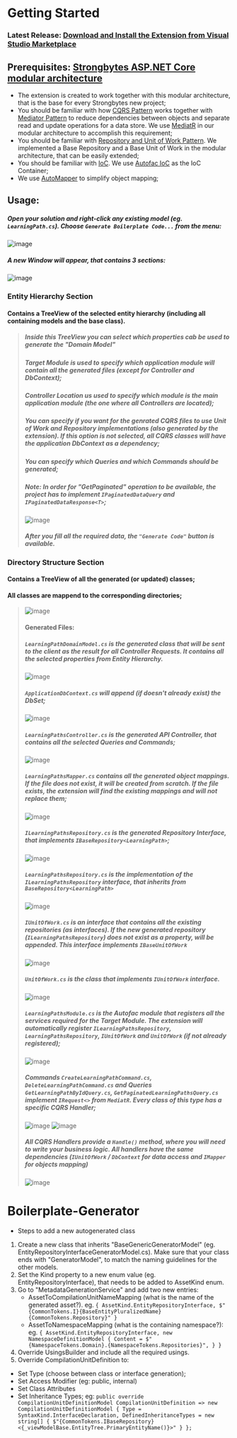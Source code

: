 # Getting Started

### Latest Release: [Download and Install the Extension from Visual Studio Marketplace](https://marketplace.visualstudio.com/items?itemName=Strongbytes.boilerplate-code-generator)

## Prerequisites: [Strongbytes ASP.NET Core modular architecture](https://github.com/Strongbytes/Knowledge-Spread)
* The extension is created to work together with this modular architecture, that is the base for every Strongbytes new project;
* You should be familiar with how [CQRS Pattern](https://martinfowler.com/bliki/CQRS.html) works together with [Mediator Pattern](https://refactoring.guru/design-patterns/mediator) to reduce dependencies between objects and separate read and update operations for a data store. We use [MediatR](https://github.com/jbogard/MediatR) in our modular architecture to accomplish this requirement;
* You should be familiar with [Repository and Unit of Work Pattern](https://www.programmingwithwolfgang.com/repository-and-unit-of-work-pattern/). We implemented a Base Repository and a Base Unit of Work in the modular architecture, that can be easily extended;
* You should be familiar with [IoC](https://en.wikipedia.org/wiki/Inversion_of_control). We use [Autofac IoC](https://github.com/autofac/Autofac) as the IoC Container;
* We use [AutoMapper](https://github.com/AutoMapper/AutoMapper) to simplify object mapping;

## Usage:
##### Open your solution and right-click any existing model (eg. `LearningPath.cs`). Choose `Generate Boilerplate Code...` from the menu:
![image](https://user-images.githubusercontent.com/2210051/123590754-be05ad80-d7f3-11eb-80a7-d2be1b5a7097.png)
##### A new Window will appear, that contains 3 sections:
![image](https://user-images.githubusercontent.com/2210051/123591067-353b4180-d7f4-11eb-9821-e2534479fe8d.png)

### Entity Hierarchy Section
#### Contains a TreeView of the selected entity hierarchy (including all containing models and the base class). 
> ##### Inside this TreeView you can select which properties cab be used to generate the *"Domain Model"*
> ##### *Target Module* is used to specify which application module will contain all the generated files (except for Controller and DbContext);
> ##### *Controller Location* us used to specify which module is the main application module (the one where all Controllers are located);
> ##### You can specify if you want for the genrated CQRS files to use Unit of Work and Repository implementations (also generated by the extension). If this option is not selected, all CQRS classes will have the application DbContext as a dependency;
> ##### You can specify which Queries and which Commands should be generated;
> ##### Note: In order for "GetPaginated" operation to be available, the project has to implement `IPaginatedDataQuery` and `IPaginatedDataResponse<T>`;
> ![image](https://user-images.githubusercontent.com/2210051/123592068-6ff1a980-d7f5-11eb-8762-053f4cc76cd6.png)
> ##### After you fill all the required data, the `"Generate Code"` button is available.

### Directory Structure Section
#### Contains a TreeView of all the generated (or updated) classes;
#### All classes are mappend to the corresponding directories;
> ![image](https://user-images.githubusercontent.com/2210051/123592556-06be6600-d7f6-11eb-898a-281b857b33f6.png)
>
>
> #### Generated Files:
> ##### `LearningPathDomainModel.cs` is the generated class that will be sent to the client as the result for all Controller Requests. It contains all the selected properties from Entity Hierarchy.
> ![image](https://user-images.githubusercontent.com/2210051/123593077-c57a8600-d7f6-11eb-9deb-e7232a558474.png)
>
> ##### `ApplicationDbContext.cs` will append (if doesn't already exist) the DbSet;
> ![image](https://user-images.githubusercontent.com/2210051/123594003-d1b31300-d7f7-11eb-9182-5371747d28f1.png)
> 
> ##### `LearningPathsController.cs` is the generated API Controller, that contains all the selected Queries and Commands;
> ![image](https://user-images.githubusercontent.com/2210051/123594120-feffc100-d7f7-11eb-9659-ea5ba07fe920.png)
>
> ##### `LearningPathsMapper.cs` contains all the generated object mappings. If the file does not exist, it will be created from scratch. If the file exists, the extension will find the existing mappings and will not replace them;
> ![image](https://user-images.githubusercontent.com/2210051/123594302-366e6d80-d7f8-11eb-9235-399c84bbf114.png)
>
> ##### `ILearningPathsRepository.cs` is the generated Repository Interface, that implements `IBaseRepository<LearningPath>`;
> ![image](https://user-images.githubusercontent.com/2210051/123594529-7d5c6300-d7f8-11eb-8e1f-1998f31d627a.png)
>
> ##### `LearningPathsRepository.cs` is the implementation of the `ILearningPathsRepository` interface, that inherits from `BaseRepository<LearningPath>`
> ![image](https://user-images.githubusercontent.com/2210051/123594846-daf0af80-d7f8-11eb-91e4-0081418f0c1d.png)
>
> ##### `IUnitOfWork.cs` is an interface that contains all the existing repositories (as interfaces). If the new generated repository (`ILearningPathsRepository`) does not exist as a property, will be appended. This interface implements `IBaseUnitOfWork`
> ![image](https://user-images.githubusercontent.com/2210051/123595013-125f5c00-d7f9-11eb-89d6-a8720e3f2085.png)
>
> ##### `UnitOfWork.cs` is the class that implements `IUnitOfWork` interface. 
> ![image](https://user-images.githubusercontent.com/2210051/123595182-46d31800-d7f9-11eb-9b25-d5401c00718e.png)
>
> ##### `LearningPathsModule.cs` is the Autofac module that registers all the services required for the *Target Module*. The extension will automatically register `ILearningPathsRepository`, `LearningPathsRepository`, `IUnitOfWork` and `UnitOfWork` (if not already registered);
> ![image](https://user-images.githubusercontent.com/2210051/123595477-9f0a1a00-d7f9-11eb-8328-8fa33ed20fb3.png)
> 
> ##### Commands `CreateLearningPathCommand.cs`, `DeleteLearningPathCommand.cs` and Queries `GetLearningPathByIdQuery.cs`, `GetPaginatedLearningPathsQuery.cs` implement `IRequest<>` from `MediatR`. Every class of this type has a specific CQRS Handler;
> ![image](https://user-images.githubusercontent.com/2210051/123596816-4dfb2580-d7fb-11eb-9277-7ec6dd22eaab.png)
> ![image](https://user-images.githubusercontent.com/2210051/123596853-55223380-d7fb-11eb-9b64-1337b26ebb76.png)
> 
> ##### All CQRS Handlers provide a `Handle()` method, where you will need to write your business logic. All handlers have the same dependencies (`IUnitOfWork` / `DbContext` for data access and `IMapper` for objects mapping)
> ![image](https://user-images.githubusercontent.com/2210051/123596925-68cd9a00-d7fb-11eb-9599-e22d85f5594f.png)









# Boilerplate-Generator

- Steps to add a new autogenerated class
1. Create a new class that inherits "BaseGenericGeneratorModel" (eg. EntityRepositoryInterfaceGeneratorModel.cs). Make sure that your class ends with "GeneratorModel", to match the naming guidelines for the other models.
2. Set the Kind property to a new enum value (eg. EntityRepositoryInterface), that needs to be added to AssetKind enum.
3. Go to "MetadataGenerationService" and add two new entries:
    * AssetToCompilationUnitNameMapping (what is the name of the generated asset?). 
    eg. `{ AssetKind.EntityRepositoryInterface, $"{CommonTokens.I}{BaseEntityPluralizedName}{CommonTokens.Repository}" }`
    * AssetToNamespaceMapping (what is the containing namespace?):
    eg. `{
                AssetKind.EntityRepositoryInterface,
                new NamespaceDefinitionModel
                {
                    Content = $"{NamespaceTokens.Domain}.{NamespaceTokens.Repositories}",
                }
            }`
4. Override UsingsBuilder and include all the required usings.
5. Override CompilationUnitDefinition to:
* Set Type (choose between class or interface generation);
* Set Access Modifier (eg: public, internal)
* Set Class Attributes
* Set Inheritance Types;
eg: `public override CompilationUnitDefinitionModel CompilationUnitDefinition => new CompilationUnitDefinitionModel
        {
            Type = SyntaxKind.InterfaceDeclaration,
            DefinedInheritanceTypes = new string[]
            {
                $"{CommonTokens.IBaseRepository}<{_viewModelBase.EntityTree.PrimaryEntityName()}>"
            }
        };`


